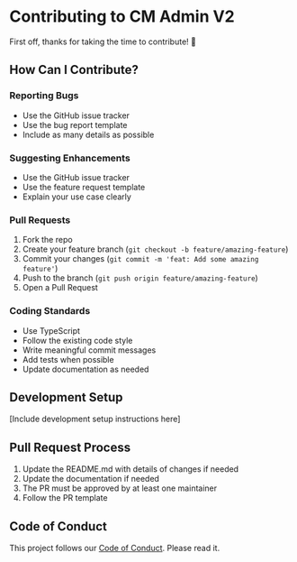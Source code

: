 # Contributing to CM Admin V2

First off, thanks for taking the time to contribute! 🎉

## How Can I Contribute?

### Reporting Bugs

- Use the GitHub issue tracker
- Use the bug report template
- Include as many details as possible

### Suggesting Enhancements

- Use the GitHub issue tracker
- Use the feature request template
- Explain your use case clearly

### Pull Requests

1. Fork the repo
2. Create your feature branch (`git checkout -b feature/amazing-feature`)
3. Commit your changes (`git commit -m 'feat: Add some amazing feature'`)
4. Push to the branch (`git push origin feature/amazing-feature`)
5. Open a Pull Request

### Coding Standards

- Use TypeScript
- Follow the existing code style
- Write meaningful commit messages
- Add tests when possible
- Update documentation as needed

## Development Setup

[Include development setup instructions here]

## Pull Request Process

1. Update the README.md with details of changes if needed
2. Update the documentation if needed
3. The PR must be approved by at least one maintainer
4. Follow the PR template

## Code of Conduct

This project follows our [Code of Conduct](./CODE_OF_CONDUCT.md). Please read it. 